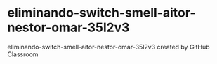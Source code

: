 # eliminando-switch-smell-aitor-nestor-omar-35l2v3
eliminando-switch-smell-aitor-nestor-omar-35l2v3 created by GitHub Classroom
